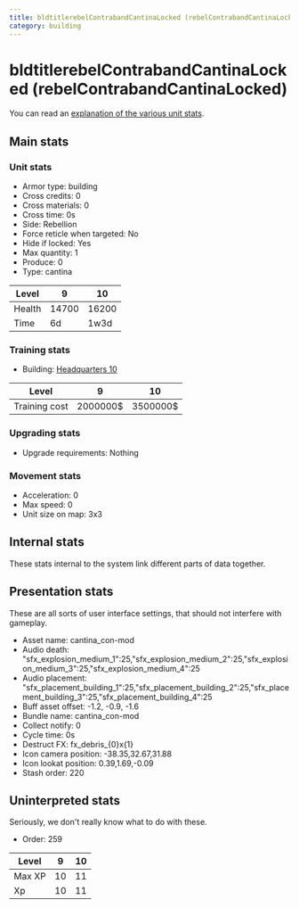 ```yaml
---
title: bldtitlerebelContrabandCantinaLocked (rebelContrabandCantinaLocked)
category: building
---
```


# bldtitlerebelContrabandCantinaLocked (rebelContrabandCantinaLocked)

You can read an [explanation  of the various unit stats](unitexplained.md).

## Main stats

### Unit stats

  * Armor type: building
  * Cross credits: 0
  * Cross materials: 0
  * Cross time: 0s
  * Side: Rebellion
  * Force reticle when targeted: No
  * Hide if locked: Yes
  * Max quantity: 1
  * Produce: 0
  * Type: cantina

|Level |9    |10   |
|------|-----|-----|
|Health|14700|16200|
|Time  |6d   |1w3d |


### Training stats

  * Building: [Headquarters 10](rebelHQ.html)

|Level        |9       |10      |
|-------------|--------|--------|
|Training cost|2000000$|3500000$|


### Upgrading stats

  * Upgrade requirements: Nothing

### Movement stats

  * Acceleration: 0
  * Max speed: 0
  * Unit size on map: 3x3

## Internal stats

These stats internal to the system link different parts of data together.


## Presentation stats

These are all sorts of user interface settings, that should not interfere with gameplay.

  * Asset name: cantina_con-mod
  * Audio death: "sfx_explosion_medium_1":25,"sfx_explosion_medium_2":25,"sfx_explosion_medium_3":25,"sfx_explosion_medium_4":25
  * Audio placement: "sfx_placement_building_1":25,"sfx_placement_building_2":25,"sfx_placement_building_3":25,"sfx_placement_building_4":25
  * Buff asset offset: -1.2, -0.9, -1.6
  * Bundle name: cantina_con-mod
  * Collect notify: 0
  * Cycle time: 0s
  * Destruct FX: fx_debris_{0}x{1}
  * Icon camera position: -38.35,32.67,31.88
  * Icon lookat position: 0.39,1.69,-0.09
  * Stash order: 220

## Uninterpreted stats

Seriously, we don't really know what to do with these.

  * Order: 259

|Level |9 |10|
|------|--|--|
|Max XP|10|11|
|Xp    |10|11|


